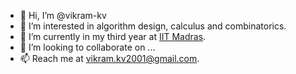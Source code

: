 - 👋 Hi, I’m @vikram-kv
- 👀 I’m interested in algorithm design, calculus and combinatorics.
- 🌱 I’m currently in my third year at [IIT Madras](https://www.iitm.ac.in/).
- 💞️ I’m looking to collaborate on ...
- 📫 Reach me at [vikram.kv2001@gmail.com](mailto:vikram.kv2001@gmail.com).

<!---
vikram-kv/vikram-kv is a ✨ special ✨ repository because its `README.md` (this file) appears on your GitHub profile.
You can click the Preview link to take a look at your changes.
--->
